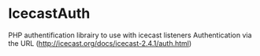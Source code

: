 # IcecastAuth
PHP authentification librairy to use with icecast listeners Authentication via the URL (http://icecast.org/docs/icecast-2.4.1/auth.html)
